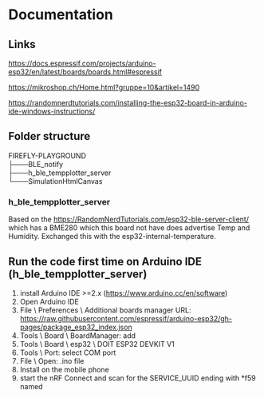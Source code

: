 # Documentation 
## Links

https://docs.espressif.com/projects/arduino-esp32/en/latest/boards/boards.html#espressif

https://mikroshop.ch/Home.html?gruppe=10&artikel=1490

https://randomnerdtutorials.com/installing-the-esp32-board-in-arduino-ide-windows-instructions/

## Folder structure
FIREFLY-PLAYGROUND  
├───BLE_notify  
├───h_ble_tempplotter_server  
└───SimulationHtmlCanvas  
  
### h_ble_tempplotter_server
Based on the https://RandomNerdTutorials.com/esp32-ble-server-client/ which has a BME280 which this board not have does advertise Temp and Humidity. Exchanged this with the esp32-internal-temperature.  
  
## Run the code first time on Arduino IDE (h_ble_tempplotter_server)
1. install Arduino IDE >=2.x (https://www.arduino.cc/en/software)
2. Open Arduino IDE
3. File \ Preferences \ Additional boards manager URL: https://raw.githubusercontent.com/espressif/arduino-esp32/gh-pages/package_esp32_index.json
4. Tools \ Board \ BoardManager: add <esp32 by Espressif Systems>
5. Tools \ Board \ esp32 \ DOIT ESP32 DEVKIT V1
6. Tools \ Port: select COM port
7. File \ Open: .ino file
8. Install <nRF Connect> on the mobile phone
9. start the nRF Connect and scan for the SERVICE_UUID ending with *f59 named <TempPlotterServer>